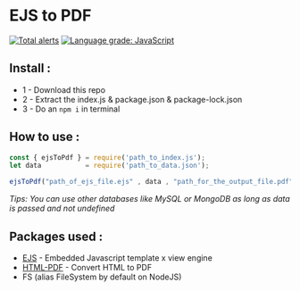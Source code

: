 # EJS to PDF
[![Total alerts](https://img.shields.io/lgtm/alerts/g/Ex0D/ejs-to-pdf.svg?logo=lgtm&logoWidth=18)](https://lgtm.com/projects/g/Ex0D/ejs-to-pdf/alerts/)
[![Language grade: JavaScript](https://img.shields.io/lgtm/grade/javascript/g/Ex0D/ejs-to-pdf.svg?logo=lgtm&logoWidth=18)](https://lgtm.com/projects/g/Ex0D/ejs-to-pdf/context:javascript)

## Install :

* 1 - Download this repo
* 2 - Extract the index.js & package.json & package-lock.json
* 3 - Do an `npm i` in terminal

## How to use :

```js
const { ejsToPdf } = require('path_to_index.js');
let data           = require('path_to_data.json');

ejsToPdf("path_of_ejs_file.ejs" , data , "path_for_the_output_file.pdf");
```

*Tips: You can use other databases like MySQL or MongoDB as long as data is passed and not undefined*

## Packages used :
* [EJS](https://www.npmjs.com/package/ejs) - Embedded Javascript template x view engine
* [HTML-PDF](https://www.npmjs.com/package/html-pdf) - Convert HTML to PDF
* FS (alias FileSystem by default on NodeJS)

